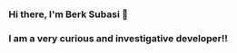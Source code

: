 ### Hi there, I'm Berk Subasi 👋


### I am a very curious and investigative developer!!
<!--
**berkksubasi/berkksubasi** is a ✨ _special_ ✨ repository because its `README.md` (this file) appears on your GitHub profile.

Here are some ideas to get you started:

- 🌱 I’m currently learning everything about development
- ⚛️ React
- 🇹🇸 TypeScript
- 🇯🇸 JavaScript
- 🗄 Monorepo
- ⚡ Fun fact: I want to write code every time I turn on the computer.
-->
